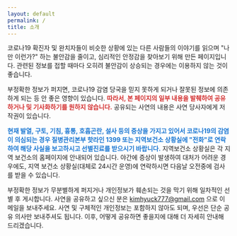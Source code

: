 ```yaml
---
layout: default
permalink: /
title: 소개
---
```


코로나19 확진자 및 완치자들이 비슷한 상황에 있는 다른 사람들의 이야기를 읽으며 "나만 이런가?" 하는 불안감을 줄이고,
심리적인 안정감을 찾아보기 위해 만든 페이지입니다.
관련된 정보를 접할 때마다 오히려 불안감이 상승되는 경우에는 이용하지 않는 것이 좋습니다.

부정확한 정보가 퍼지면, 코로나19 감염 당국을 믿지 못하게 되거나 잘못된 정보에 의존하게 되는 등 안 좋은 영향이 있습니다.
<strong style="color: #d32f2f">따라서, 본 페이지의 일부 내용을 발췌하여 공유하거나 및 기사화하기를 원하지 않습니다.</strong>
공유되는 사연의 내용은 사연 당사자에게 저작권이 있습니다.


<strong style="color: #1976d2">현재 발열, 구토, 기침, 흉통, 호흡곤란, 설사 등의 증상을 가지고 있어서 코로나19의 감염이 의심되는 경우
질병관리본부 핫라인 1399 또는 지역보건소 상황실에 "전화"로 연락하여 해당 사실을 보고하시고 선별진료를 받으시기 바랍니다.</strong>
지역보건소 상황실은 각 지역 보건소의 홈페이지에 안내되어 있습니다.
야간에 증상이 발생하여 대처가 어려운 경우에도, 지역 보건소 상황실(대체로 24시간 운영)에 연락하시면
다음날 오전중에 검사를 받을 수 있습니다.


부정확한 정보가 무분별하게 퍼지거나 개인정보가 훼손되는 것을 막기 위해 일차적인 선별 후 게시합니다.
사연을 공유하고 싶으신 분은 kimhyuck777@gmail.com 으로 이메일을 보내주세요.
사연 및 구체적인 개인정보는 포함하지 않아도 되며, 우선은 단순 공유 의사만 보내주셔도 됩니다.
이후, 어떻게 공유하면 좋을지에 대해 더 자세히 안내해 드리겠습니다.
